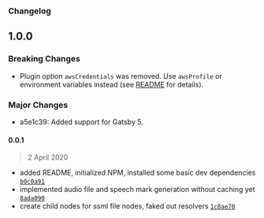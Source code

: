 ### Changelog

## 1.0.0

### Breaking Changes

- Plugin option `awsCredentials` was removed. Use `awsProfile` or environment variables instead (see [README](https://github.com/flogy/gatsby-transformer-polly#aws-credentials) for details).

### Major Changes

- a5e1c39: Added support for Gatsby 5.

#### 0.0.1

> 2 April 2020

- added README, initialized NPM, installed some basic dev dependencies [`b0c0a91`](https://github.com/flogy/gatsby-transformer-polly/commit/b0c0a91d3c9375bcf26713d3ec0b1d50ae0a349a)
- implemented audio file and speech mark generation without caching yet [`8ada090`](https://github.com/flogy/gatsby-transformer-polly/commit/8ada09025b1b85ce353bc683873f234f2e65697d)
- create child nodes for ssml file nodes, faked out resolvers [`1c8ae70`](https://github.com/flogy/gatsby-transformer-polly/commit/1c8ae709859c0b05ed55747efadd2e420da79654)

